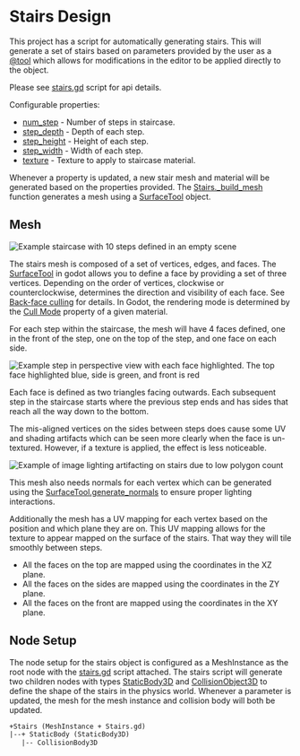 # Stairs Design

This project has a script for automatically generating stairs.
This will generate a set of stairs based on parameters provided by
the user as a [@tool](xref:@GDScript.@tool) which allows for modifications
in the editor to be applied directly to the object.

Please see [stairs.gd](xref:Stairs) script for api details.

Configurable properties:

* [num_step](xref:Stairs.num_step) - Number of steps in staircase.
* [step_depth](xref:Stairs.step_depth) - Depth of each step.
* [step_height](xref:Stairs.step_height) - Height of each step.
* [step_width](xref:Stairs.step_width) - Width of each step.
* [texture](xref:Stairs.texture) - Texture to apply to staircase material.

Whenever a property is updated, a new stair mesh and material will be generated
based on the properties provided. The [Stairs._build_mesh](xref:Stairs._build_mesh)
function generates a mesh using a [SurfaceTool](xref:SurfaceTool) object.

## Mesh

![Example staircase with 10 steps defined in an empty scene](imgs/stairs-example.png)

The stairs mesh is composed of a set of vertices, edges, and faces.
The [SurfaceTool](xref:SurfaceTool) in godot allows you to define a face by
providing a set of three vertices. Depending on the order of vertices, clockwise
or counterclockwise, determines the direction and visibility of each face.
See [Back-face culling](https://en.wikipedia.org/wiki/Back-face_culling)
for details. In Godot, the rendering mode is determined by the
[Cull Mode](https://docs.godotengine.org/en/stable/tutorials/3d/standard_material_3d.html#cull-mode)
property of a given material.

For each step within the staircase, the mesh
will have 4 faces defined, one in the front of the step, one on the top of
the step, and one face on each side.

![Example step in perspective view with each face highlighted.
  The top face highlighted blue, side is green, and front is red](imgs/step-faces.png)

Each face is defined as two triangles facing outwards. Each subsequent step in
the staircase starts where the previous step ends and has sides that reach
all the way down to the bottom.

The mis-aligned vertices on the sides between steps does cause some UV and
shading artifacts which can be seen more clearly when the face is
un-textured. However, if a texture is applied, the effect is less noticeable.

![Example of image lighting artifacting on stairs due to low polygon count](imgs/stair-artifacting.png)

This mesh also needs normals for each vertex which can be generated
using the [SurfaceTool.generate_normals](xref:SurfaceTool.generate_normals(bool))
to ensure proper lighting interactions.

Additionally the mesh has a UV mapping for each vertex based on the position
and which plane they are on. This UV mapping allows for the texture to appear
mapped on the surface of the stairs. That way they will tile smoothly
between steps.

* All the faces on the top are mapped using the coordinates in the XZ plane.
* All the faces on the sides are mapped using the coordinates in the ZY plane.
* All the faces on the front are mapped using the coordinates in the XY plane.

## Node Setup

The node setup for the stairs object is configured as a MeshInstance as the
root node with the [stairs.gd](xref:Stairs) script attached. The stairs script
will generate two children nodes with types [StaticBody3D](xref:StaticBody3D)
and [CollisionObject3D](xref:CollisionObject3D) to define the shape of the stairs
in the physics world. Whenever a parameter is updated, the mesh for the
mesh instance and collision body will both be updated.

```txt
+Stairs (MeshInstance + Stairs.gd)
|--+ StaticBody (StaticBody3D)
   |-- CollisionBody3D
```
